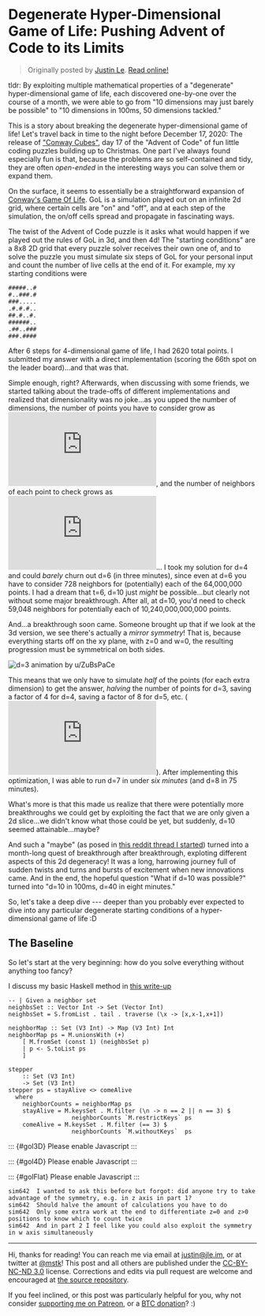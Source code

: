 Degenerate Hyper-Dimensional Game of Life: Pushing Advent of Code to its Limits
===============================================================================

> Originally posted by [Justin Le](https://blog.jle.im/).
> [Read online!](https://blog.jle.im/entry/degenerate-hyper-dimensional-game-of-life.html)

tldr: By exploiting multiple mathematical properties of a "degenerate"
hyper-dimensional game of life, each discovered one-by-one over the course of a
month, we were able to go from "10 dimensions may just barely be possible" to
"10 dimensions in 100ms, 50 dimensions tackled."

This is a story about breaking the degenerate hyper-dimensional game of life!
Let's travel back in time to the night before December 17, 2020: The release of
["Conway Cubes"](https://adventofcode.com/2020/day/17), day 17 of the "Advent of
Code" of fun little coding puzzles building up to Christmas. One part I've
always found especially fun is that, because the problems are so self-contained
and tidy, they are often *open-ended* in the interesting ways you can solve them
or expand them.

On the surface, it seems to essentially be a straightforward expansion of
[Conway's Game Of Life](https://en.wikipedia.org/wiki/Conway%27s_Game_of_Life).
GoL is a simulation played out on an infinite 2d grid, where certain cells are
"on" and "off", and at each step of the simulation, the on/off cells spread and
propagate in fascinating ways.

The twist of the Advent of Code puzzle is it asks what would happen if we played
out the rules of GoL in 3d, and then 4d! The "starting conditions" are a 8x8 2D
grid that every puzzle solver receives their own one of, and to solve the puzzle
you must simulate six steps of GoL for your personal input and count the number
of live cells at the end of it. For example, my xy starting conditions were

    #####..#
    #..###.#
    ###.....
    .#.#.#..
    ##.#..#.
    ######..
    .##..###
    ###.####

After 6 steps for 4-dimensional game of life, I had 2620 total points. I
submitted my answer with a direct implementation (scoring the 66th spot on the
leader board)...and that was that.

Simple enough, right? Afterwards, when discussing with some friends, we started
talking about the trade-offs of different implementations and realized that
dimensionality was no joke...as you upped the number of dimensions, the number
of points you have to consider grow as
![O((2t+8)\^d)](https://latex.codecogs.com/png.latex?O%28%282t%2B8%29%5Ed%29 "O((2t+8)^d)"),
and the number of neighbors of each point to check grows as
![O(3\^d)](https://latex.codecogs.com/png.latex?O%283%5Ed%29 "O(3^d)")... I took
my solution for d=4 and could *barely* churn out d=6 (in three minutes), since
even at d=6 you have to consider 728 neighbors for (potentially) each of the
64,000,000 points. I had a dream that t=6, d=10 just *might* be possible...but
clearly not without some major breakthrough. After all, at d=10, you'd need to
check 59,048 neighbors for potentially each of 10,240,000,000,000 points.

And...a breakthrough soon came. Someone brought up that if we look at the 3d
version, we see there's actually a *mirror symmetry*! That is, because
everything starts off on the xy plane, with z=0 and w=0, the resulting
progression must be symmetrical on both sides.

![d=3 animation by
[u/ZuBsPaCe](https://www.reddit.com/r/adventofcode/comments/kfa3nr/2020_day_17_godot_cubes_i_think_i_went_a_bit_too/)](/img/entries/advent-gol/life3d.gif "d=3 animation u/ZuBsPaCe")

This means that we only have to simulate *half* of the points (for each extra
dimension) to get the answer, *halving* the number of points for d=3, saving a
factor of 4 for d=4, saving a factor of 8 for d=5, etc.
(![O(2\^{d-2})](https://latex.codecogs.com/png.latex?O%282%5E%7Bd-2%7D%29 "O(2^{d-2})")).
After implementing this optimization, I was able to run d=7 in under *six
minutes* (and d=8 in 75 minutes).

What's more is that this made us realize that there were potentially more
breakthroughs we could get by exploiting the fact that we are only given a 2d
slice...we didn't know what those could be yet, but suddenly, d=10 seemed
attainable...maybe?

And such a "maybe" (as posed in [this reddit thread I
started](https://www.reddit.com/r/adventofcode/comments/kfb6zx/day_17_getting_to_t6_at_for_higher_spoilerss/))
turned into a month-long quest of breakthrough after breakthrough, exploting
different aspects of this 2d degeneracy! It was a long, harrowing journey full
of sudden twists and turns and bursts of excitement when new innovations came.
And in the end, the hopeful question "What if d=10 was possible?" turned into
"d=10 in 100ms, d=40 in eight minutes."

So, let's take a deep dive --- deeper than you probably ever expected to dive
into any particular degenerate starting conditions of a hyper-dimensional game
of life :D

The Baseline
------------

So let's start at the very beginning: how do you solve everything without
anything too fancy?

I discuss my basic Haskell method in [this
write-up](https://github.com/mstksg/advent-of-code-2020/blob/master/reflections-out/day17.md)

``` {.haskell}
-- | Given a neighbor set
neighbsSet :: Vector Int -> Set (Vector Int)
neighbsSet = S.fromList . tail . traverse (\x -> [x,x-1,x+1])

neighborMap :: Set (V3 Int) -> Map (V3 Int) Int
neighborMap ps = M.unionsWith (+)
    [ M.fromSet (const 1) (neighbsSet p)
    | p <- S.toList ps
    ]

stepper
    :: Set (V3 Int)
    -> Set (V3 Int)
stepper ps = stayAlive <> comeAlive
  where
    neighborCounts = neighborMap ps
    stayAlive = M.keysSet . M.filter (\n -> n == 2 || n == 3) $
                  neighborCounts `M.restrictKeys` ps
    comeAlive = M.keysSet . M.filter (== 3) $
                  neighborCounts `M.withoutKeys`  ps
```

::: {#gol3D}
Please enable Javascript
:::

::: {#gol4D}
Please enable Javascript
:::

::: {#golFlat}
Please enable Javascript
:::

    sim642  I wanted to ask this before but forgot: did anyone try to take advantage of the symmetry, e.g. in z axis in part 1?
    sim642  Should halve the amount of calculations you have to do
    sim642  Only some extra work at the end to differentiate z=0 and z>0 positions to know which to count twice
    sim642  And in part 2 I feel like you could also exploit the symmetry in w axis simultaneously

--------------------------------------------------------------------------------

Hi, thanks for reading! You can reach me via email at <justin@jle.im>, or at
twitter at [\@mstk](https://twitter.com/mstk)! This post and all others are
published under the [CC-BY-NC-ND
3.0](https://creativecommons.org/licenses/by-nc-nd/3.0/) license. Corrections
and edits via pull request are welcome and encouraged at [the source
repository](https://github.com/mstksg/inCode).

If you feel inclined, or this post was particularly helpful for you, why not
consider [supporting me on Patreon](https://www.patreon.com/justinle/overview),
or a [BTC donation](bitcoin:3D7rmAYgbDnp4gp4rf22THsGt74fNucPDU)? :)
